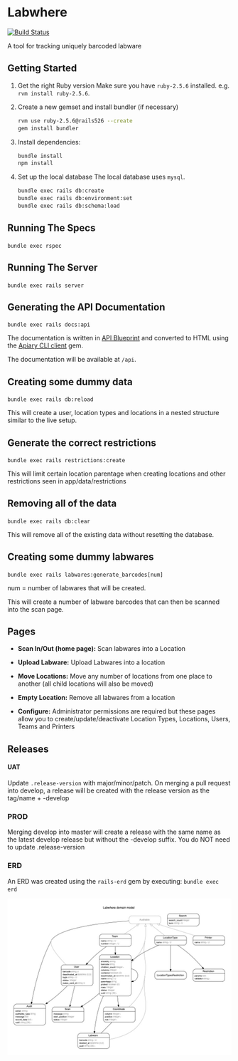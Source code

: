 # Labwhere

[![Build Status](https://travis-ci.com/sanger/labwhere.svg?branch=develop)](https://travis-ci.com/sanger/labwhere)

A tool for tracking uniquely barcoded labware

## Getting Started

1. Get the right Ruby version
Make sure you have `ruby-2.5.6` installed. e.g. `rvm install ruby-2.5.6`.

1. Create a new gemset and install bundler (if necessary)

    ```bash
    rvm use ruby-2.5.6@rails526 --create
    gem install bundler
    ```

1. Install dependencies: 
    ```bash
    bundle install
    npm install
    ```
1. Set up the local database
The local database uses `mysql`.

    ```bash
    bundle exec rails db:create
    bundle exec rails db:environment:set
    bundle exec rails db:schema:load
    ```

## Running The Specs

`bundle exec rspec`

## Running The Server

`bundle exec rails server`

## Generating the API Documentation

`bundle exec rails docs:api`

The documentation is written in [API Blueprint](https://apiblueprint.org/) and converted to HTML
using the [Apiary CLI client](https://github.com/apiaryio/apiary-client) gem.

The documentation will be available at `/api`.

## Creating some dummy data

`bundle exec rails db:reload`

This will create a user, location types and locations in a nested structure similar to the live setup.

## Generate the correct restrictions

`bundle exec rails restrictions:create`

This will limit certain location parentage when creating locations and other restrictions seen in app/data/restrictions

## Removing all of the data

`bundle exec rails db:clear`

This will remove all of the existing data without resetting the database.

## Creating some dummy labwares

`bundle exec rails labwares:generate_barcodes[num]`

num = number of labwares that will be created.

This will create a number of labware barcodes that can then be scanned into the scan page.

## Pages

* **Scan In/Out (home page):** Scan labwares into a Location

* **Upload Labware:** Upload Labwares into a location

* **Move Locations:** Move any number of locations from one place to another (all child locations will also be moved)

* **Empty Location:** Remove all labwares from a location

* **Configure:** Administrator permissions are required but these pages allow you to create/update/deactivate Location Types, Locations, Users, Teams and Printers

## Releases

#### UAT

Update `.release-version` with major/minor/patch. On merging a pull request into develop, a release will be created with the release version as the tag/name + -develop 

### PROD

Merging develop into master will create a release with the same name as the latest develop release but without the -develop suffix. You do NOT need to update .release-version

### ERD

An ERD was created using the `rails-erd` gem by executing: `bundle exec erd`

![ERD](erd.jpg "ERD")